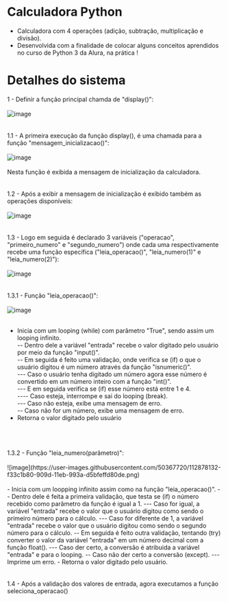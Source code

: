 # Calculadora Python

- Calculadora com 4 operações (adição, subtração, multiplicação e divisão).<br>
- Desenvolvida com a finalidade de colocar alguns conceitos aprendidos no curso de Python 3 da Alura, na prática !

# Detalhes do sistema

1 - Definir a função principal chamda de "display()":
<br>
<br>
![image](https://user-images.githubusercontent.com/50367720/112857148-eeb83880-9086-11eb-9158-e065e0937105.png)
<br>
<br>
<br>
1.1 - A primeira execução da função display(), é uma chamada para a função "mensagem_inicializacao()":
<br>
<br>
![image](https://user-images.githubusercontent.com/50367720/112857702-8027aa80-9087-11eb-8243-d9f17497409e.png)
<br>
<br>
Nesta função é exibida a mensagem de inicialização da calculadora.
<br>
<br>
<br>
1.2 - Após a exibir a mensagem de inicialização é exibido também as operações disponíveis:
<br>
<br>
![image](https://user-images.githubusercontent.com/50367720/112858115-f1fff400-9087-11eb-9a44-373442fe7a57.png)
<br>
<br>
<br>
1.3 - Logo em seguida é declarado 3 variáveis ("operacao", "primeiro_numero" e "segundo_numero") onde cada uma respectivamente recebe uma função específica ("leia_operacao()", "leia_numero(1)" e "leia_numero(2)"):
<br>
<br>
![image](https://user-images.githubusercontent.com/50367720/112859056-d9dca480-9088-11eb-838d-d74dca9e71e7.png)
<br>
<br>
<br>
1.3.1 - Função "leia_operacao()":
<br>
<br>
![image](https://user-images.githubusercontent.com/50367720/112860928-b0bd1380-908a-11eb-919a-6f685320ef03.png)
<br>
<br>
- Inicia com um looping (while) com parâmetro "True", sendo assim um looping infinito.<br>
-- Dentro dele a variável "entrada" recebe o valor digitado pelo usuário por meio da função "input()".<br>
-- Em seguida é feito uma validação, onde verifica se (if) o que o usuário digitou é um número através da função "isnumeric()".<br>
--- Caso o usuário tenha digitado um número agora esse número é convertido em um número inteiro com a função "int()".<br>
--- E em seguida verifica se (if) esse número está entre 1 e 4.<br>
---- Caso esteja, interrompe e sai do looping (break).<br>
--- Caso não esteja, exibe uma mensagem de erro.<br>
-- Caso não for um número, exibe uma mensagem de erro.<br>
- Retorna o valor digitado pelo usuário<br>
<br>
<br>
<br>
1.3.2 - Função "leia_numero(parâmetro)":
<br>
<br>
![image](https://user-images.githubusercontent.com/50367720/112878132-f33c1b80-909d-11eb-993a-d5bfeffd80de.png)
<br>
<br>
- Inicia com um loopping infinito assim como na função "leia_operacao()".
-- Dentro dele é feita a primeira validação, que testa se (if) o número recebido como parâmetro da função é igual a 1.
--- Caso for igual, a variável "entrada" recebe o valor que o usuário digitou como sendo o primeiro número para o cálculo.
--- Caso for diferente de 1, a variável "entrada" recebe o valor que o usuário digitou como sendo o segundo número para o cálculo.
-- Em seguida é feito outra validação, tentando (try) converter o valor da variável "entrada" em um número decimal com a função float().
--- Caso der certo, a conversão é atribuida a variável "entrada" e para o looping.
-- Caso não der certo a conversão (except).
--- Imprime um erro.
- Retorna o valor digitado pelo usuário.
<br>
<br>
<br>
1.4 - Após a validação dos valores de entrada, agora executamos a função seleciona_operacao()
